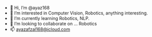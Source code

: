 - 👋 Hi, I’m @ayaz168
- 👀 I’m interested in Computer Vision, Robotics, anything interesting.
- 🌱 I’m currently learning Robotics, NLP.
- 💞️ I’m looking to collaborate on ... Robotics
- 📫 ayazafzal168@icloud.com

<!---
ayaz168/ayaz168 is a ✨ special ✨ repository because its `README.md` (this file) appears on your GitHub profile.
You can click the Preview link to take a look at your changes.
--->
